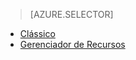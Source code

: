 > [AZURE.SELECTOR]
- [Clássico](../articles/virtual-machines/virtual-machines-windows-classic-troubleshoot-deployment-new-vm.md)
- [Gerenciador de Recursos](../articles/virtual-machines/virtual-machines-windows-troubleshoot-deployment-new-vm.md)
